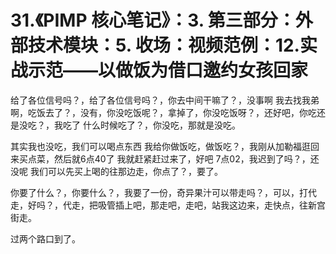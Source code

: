 # 31.《PIMP 核心笔记》：3. 第三部分：外部技术模块：5. 收场：视频范例：12.实战示范——以做饭为借口邀约女孩回家

给了各位信号吗？，给了各位信号吗？，你去中间干嘛了？，没事啊 我去找我弟啊，吃饭去了？，没有，你没吃饭呢？，拿掉了，你没吃饭呀？，还好吧，你吃还是没吃？，我吃了 什么时候吃了？，你没吃，那就是没吃。

其实我也没吃，我们可以喝点东西 我给你做饭吃，做饭吃？，我刚从加勒福逛回来买点菜，然后就6点40了 我就赶紧赶过来了，好吧 7点02，我迟到了吗？，还没呢 我们可以先买上喝的往那边走，你点了？，要了。

你要了什么？，你要什么？，我要了一份，奇异果汁可以带走吗？，可以，打代走，好吗？，代走，把吸管插上吧，那走吧，走吧，站我这边来，走快点，往新宫街走。

过两个路口到了。